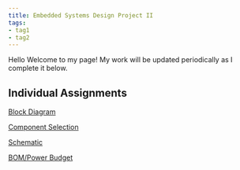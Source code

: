 ```yaml
---
title: Embedded Systems Design Project II
tags:
- tag1
- tag2
---
```


Hello Welcome to my page! My work will be updated periodically as I complete it below.

Individual Assignments
---
[Block Diagram](Block-Diagram.md)

[Component Selection](Component-Selection.md)

[Schematic](Schematic.md)

[BOM/Power Budget](BOM-&-Power-Budget.md)